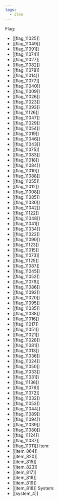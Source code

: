 ```yaml
---
tags:
  - Item
---
```

Flag:
- [[flag_11025]]
- [[flag_11049]]
- [[flag_11091]]
- [[flag_11074]]
- [[flag_11027]]
- [[flag_11082]]
- [[flag_11078]]
- [[flag_11014]]
- [[flag_11077]]
- [[flag_11040]]
- [[flag_11009]]
- [[flag_11026]]
- [[flag_11023]]
- [[flag_11093]]
- [[flag_11126]]
- [[flag_11047]]
- [[flag_11029]]
- [[flag_11054]]
- [[flag_11019]]
- [[flag_11046]]
- [[flag_11043]]
- [[flag_11075]]
- [[flag_11083]]
- [[flag_11018]]
- [[flag_11084]]
- [[flag_11010]]
- [[flag_11088]]
- [[flag_11055]]
- [[flag_11012]]
- [[flag_11008]]
- [[flag_11085]]
- [[flag_11030]]
- [[flag_11042]]
- [[flag_11122]]
- [[flag_11048]]
- [[flag_11041]]
- [[flag_11034]]
- [[flag_11022]]
- [[flag_11090]]
- [[flag_11123]]
- [[flag_11015]]
- [[flag_11073]]
- [[flag_11125]]
- [[flag_11087]]
- [[flag_11045]]
- [[flag_11052]]
- [[flag_11079]]
- [[flag_11086]]
- [[flag_11092]]
- [[flag_11020]]
- [[flag_11095]]
- [[flag_11035]]
- [[flag_11038]]
- [[flag_11016]]
- [[flag_11017]]
- [[flag_11051]]
- [[flag_11021]]
- [[flag_11028]]
- [[flag_11081]]
- [[flag_11013]]
- [[flag_11036]]
- [[flag_11024]]
- [[flag_11050]]
- [[flag_11033]]
- [[flag_11031]]
- [[flag_11136]]
- [[flag_11076]]
- [[flag_11072]]
- [[flag_11032]]
- [[flag_11053]]
- [[flag_11044]]
- [[flag_11089]]
- [[flag_11094]]
- [[flag_11039]]
- [[flag_11080]]
- [[flag_11124]]
- [[flag_11037]]
- [[flag_11011]]
Item:
- [[item_864]]
- [[item_820]]
- [[item_815]]
- [[item_823]]
- [[item_817]]
- [[item_816]]
- [[item_819]]
- [[item_818]]
System:
- [[system_4]]
